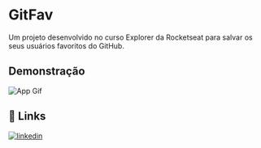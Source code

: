 # GitFav
Um projeto desenvolvido no curso Explorer da Rocketseat para salvar os seus usuários favoritos do GitHub.


## Demonstração
![App Gif](https://media.giphy.com/media/v1.Y2lkPTc5MGI3NjExN2Q0ODA1NWYyY2Z2dXo1amppMTc1aWplZjk3ems0cGlsYW1ibjkzdSZlcD12MV9pbnRlcm5hbF9naWZfYnlfaWQmY3Q9Zw/KLIC17CX98siU8X5nq/giphy.gif)


## 🔗 Links
[![linkedin](https://img.shields.io/badge/linkedin-0A66C2?style=for-the-badge&logo=linkedin&logoColor=white)](https://www.linkedin.com/in/thiago-virtuoso-55a393285/)

